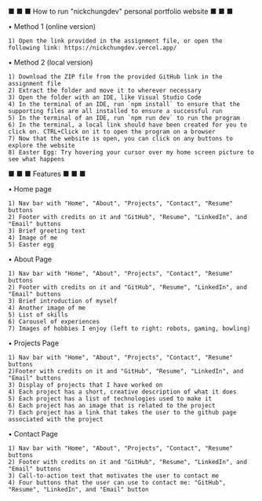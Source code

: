 ■ ■ ■ How to run "nickchungdev" personal portfolio website ■ ■ ■

• Method 1 (online version)

    1) Open the link provided in the assignment file, or open the following link: https://nickchungdev.vercel.app/

• Method 2 (local version)

    1) Download the ZIP file from the provided GitHub link in the assignment file
    2) Extract the folder and move it to wherever necessary
    3) Open the folder with an IDE, like Visual Studio Code
    4) In the terminal of an IDE, run `npm install` to ensure that the supporting files are all installed to ensure a successful run
    5) In the terminal of an IDE, run `npm run dev` to run the program
    6) In the terminal, a local link should have been created for you to click on. CTRL+Click on it to open the program on a browser
    7) Now that the website is open, you can click on any buttons to explore the website
    8) Easter Egg: Try hovering your cursor over my home screen picture to see what happens 

■ ■ ■ Features ■ ■ ■

• Home page 

    1) Nav bar with "Home", "About", "Projects", "Contact", "Resume" buttons
    2) Footer with credits on it and "GitHub", "Resume", "LinkedIn", and "Email" buttons
    3) Brief greeting text 
    4) Image of me
    5) Easter egg

• About Page

    1) Nav bar with "Home", "About", "Projects", "Contact", "Resume" buttons
    2) Footer with credits on it and "GitHub", "Resume", "LinkedIn", and "Email" buttons
    3) Brief introduction of myself
    4) Another image of me 
    5) List of skills
    6) Carousel of experiences
    7) Images of hobbies I enjoy (left to right: robots, gaming, bowling)

• Projects Page

    1) Nav bar with "Home", "About", "Projects", "Contact", "Resume" buttons
    2)Footer with credits on it and "GitHub", "Resume", "LinkedIn", and "Email" buttons
    3) Display of projects that I have worked on
    4) Each project has a short, creative description of what it does
    5) Each project has a list of technologies used to make it
    6) Each project has an image that is related to the project
    7) Each project has a link that takes the user to the github page associated with the project

• Contact Page

    1) Nav bar with "Home", "About", "Projects", "Contact", "Resume" buttons
    2) Footer with credits on it and "GitHub", "Resume", "LinkedIn", and "Email" buttons
    3) Call-to-action text that motivates the user to contact me
    4) Four buttons that the user can use to contact me: "GitHub", "Resume", "LinkedIn", and "Email" button
